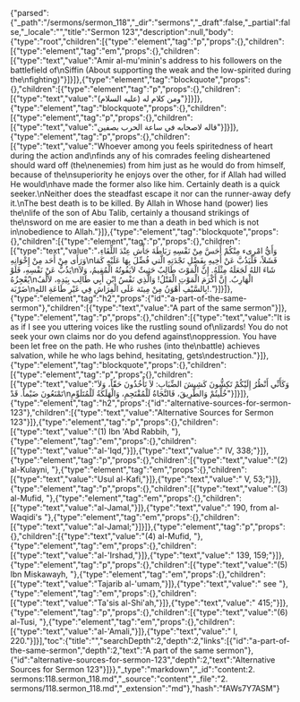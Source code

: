 {"parsed":{"_path":"/sermons/sermon_118","_dir":"sermons","_draft":false,"_partial":false,"_locale":"","title":"Sermon 123","description":null,"body":{"type":"root","children":[{"type":"element","tag":"p","props":{},"children":[{"type":"element","tag":"em","props":{},"children":[{"type":"text","value":"Amir al-mu'minin's address to his followers on the battlefield of\nSiffin (About supporting the weak and the low-spirited during the\nfighting)"}]}]},{"type":"element","tag":"blockquote","props":{},"children":[{"type":"element","tag":"p","props":{},"children":[{"type":"text","value":"ومن كلام له (عليه السلام)"}]}]},{"type":"element","tag":"blockquote","props":{},"children":[{"type":"element","tag":"p","props":{},"children":[{"type":"text","value":"قاله لاصحابه في ساعة الحرب بصفين"}]}]},{"type":"element","tag":"p","props":{},"children":[{"type":"text","value":"Whoever among you feels spiritedness of heart during the action and\nfinds any of his comrades feeling disheartened should ward off (the\nenemies) from him just as he would do from himself, because of the\nsuperiority he enjoys over the other, for if Allah had willed He would\nhave made the former also like him. Certainly death is a quick seeker.\nNeither does the steadfast escape it nor can the runner-away defy it.\nThe best death is to be killed. By Allah in Whose hand (power) lies the\nlife of the son of Abu Talib, certainly a thousand strikings of the\nsword on me are easier to me than a death in bed which is not in\nobedience to Allah."}]},{"type":"element","tag":"blockquote","props":{},"children":[{"type":"element","tag":"p","props":{},"children":[{"type":"text","value":"وَأَيُّ امْرِىء مِنْكُمْ أَحَسَّ مِنْ نَفْسِهِ رَبَاطَةَ جَأْش عِنْدَ اللِّقَاءِ، وَرَأَى مِنْ أَحَد مِنْ إِخْوَانِهِ\nفَشَلاً، فَلْيَذُبَّ عَنْ أَخِيهِ بِفَضْلِ نَجْدَتِهِ الَّتي فُضِّلَ بِهَا عَلَيْهِ كَمَا يَذُبُّ عَنْ نَفْسِهِ، فَلَوْ\nشَاءَ اللهُ لَجَعَلَهُ مِثْلَهُ. إِنَّ الْمَوْتَ طَالِبٌ حَثِيثٌ لاَيَفُوتُهُ الْمُقِيمُ، وَلاَ يُعْجِزُهُ\nالْهَارِبُ. إِنَّ أَكْرَمَ الْمَوْتِ الْقَتْلُ! وَالَّذِي نَفْسُ ابْنِ أَبِي طَالِب بِيَدِهِ، لاَلْفُ ضَرْبَة\nبِالسَّيْفِ أَهْوَنُ مِنْ مِيتَة عَلَى الْفِرَاشِ فِي غَيْرِ طَاعَةِ اللهِ!."}]}]},{"type":"element","tag":"h2","props":{"id":"a-part-of-the-same-sermon"},"children":[{"type":"text","value":"A part of the same sermon"}]},{"type":"element","tag":"p","props":{},"children":[{"type":"text","value":"It is as if I see you uttering voices like the rustling sound of\nlizards! You do not seek your own claims nor do you defend against\noppression. You have been let free on the path. He who rushes (into the\nbattle) achieves salvation, while he who lags behind, hesitating, gets\ndestruction."}]},{"type":"element","tag":"blockquote","props":{},"children":[{"type":"element","tag":"p","props":{},"children":[{"type":"text","value":"وَكَأَنِّي أَنْظُرُ إِلَيْكُمْ تَكِشُّونَ كَشِيشَ الضِّبَابِ: لاَ تَأْخُذُونَ حَقّاً، وَلاَ تَمْنَعُونَ ضَيْماً. قَدْ\nخُلِّيتُمْ وَالطَّرِيقَ، فَالنَّجَاةُ لَلْمُقْتَحِمِ، وَالْهَلَكَةُ لَلْمُتَلَوِّمِ"}]}]},{"type":"element","tag":"h2","props":{"id":"alternative-sources-for-sermon-123"},"children":[{"type":"text","value":"Alternative Sources for Sermon 123"}]},{"type":"element","tag":"p","props":{},"children":[{"type":"text","value":"(1) Ibn 'Abd Rabbih, "},{"type":"element","tag":"em","props":{},"children":[{"type":"text","value":"al-'Iqd,"}]},{"type":"text","value":" IV, 338;"}]},{"type":"element","tag":"p","props":{},"children":[{"type":"text","value":"(2) al-Kulayni, "},{"type":"element","tag":"em","props":{},"children":[{"type":"text","value":"Usul al-Kafi,"}]},{"type":"text","value":" V, 53;"}]},{"type":"element","tag":"p","props":{},"children":[{"type":"text","value":"(3) al-Mufid, "},{"type":"element","tag":"em","props":{},"children":[{"type":"text","value":"al-Jamal,"}]},{"type":"text","value":" 190, from al-Waqidi's "},{"type":"element","tag":"em","props":{},"children":[{"type":"text","value":"al-Jamal;"}]}]},{"type":"element","tag":"p","props":{},"children":[{"type":"text","value":"(4) al-Mufid, "},{"type":"element","tag":"em","props":{},"children":[{"type":"text","value":"al-'Irshad,"}]},{"type":"text","value":" 139, 159;"}]},{"type":"element","tag":"p","props":{},"children":[{"type":"text","value":"(5) Ibn Miskawayh, "},{"type":"element","tag":"em","props":{},"children":[{"type":"text","value":"Tajarib al-'umam,"}]},{"type":"text","value":" see "},{"type":"element","tag":"em","props":{},"children":[{"type":"text","value":"Ta'sis al-Shi'ah,"}]},{"type":"text","value":" 415;"}]},{"type":"element","tag":"p","props":{},"children":[{"type":"text","value":"(6) al-Tusi, "},{"type":"element","tag":"em","props":{},"children":[{"type":"text","value":"al-'Amali,"}]},{"type":"text","value":" I, 220."}]}],"toc":{"title":"","searchDepth":2,"depth":2,"links":[{"id":"a-part-of-the-same-sermon","depth":2,"text":"A part of the same sermon"},{"id":"alternative-sources-for-sermon-123","depth":2,"text":"Alternative Sources for Sermon 123"}]}},"_type":"markdown","_id":"content:2. sermons:118.sermon_118.md","_source":"content","_file":"2. sermons/118.sermon_118.md","_extension":"md"},"hash":"fAWs7Y7ASM"}